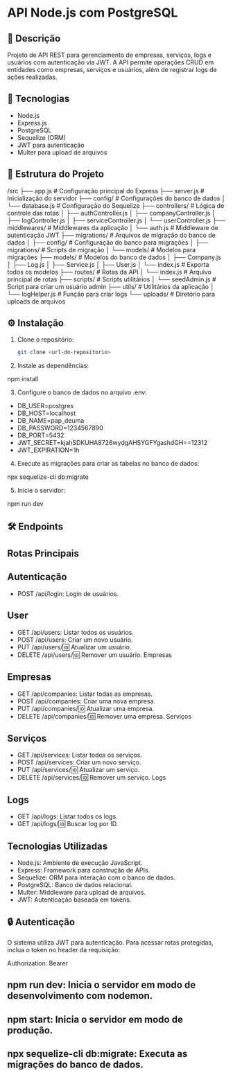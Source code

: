 # API Node.js com PostgreSQL

## 📌 Descrição
Projeto de API REST para gerenciamento de empresas, serviços, logs e usuários com autenticação via JWT. A API permite operações CRUD em entidades como empresas, serviços e usuários, além de registrar logs de ações realizadas.

## 🚀 Tecnologias
- Node.js
- Express.js
- PostgreSQL
- Sequelize (ORM)
- JWT para autenticação
- Multer para upload de arquivos

## 📂 Estrutura do Projeto
/src ├── app.js # Configuração principal do Express ├── server.js # Inicialização do servidor ├── config/ # Configurações do banco de dados │ └── database.js # Configuração do Sequelize ├── controllers/ # Lógica de controle das rotas │ ├── authController.js │ ├── companyController.js │ ├── logController.js │ ├── serviceController.js │ └── userController.js ├── middlewares/ # Middlewares da aplicação │ └── auth.js # Middleware de autenticação JWT ├── migrations/ # Arquivos de migração do banco de dados │ ├── config/ # Configuração do banco para migrações │ ├── migrations/ # Scripts de migração │ └── models/ # Modelos para migrações ├── models/ # Modelos do banco de dados │ ├── Company.js │ ├── Log.js │ ├── Service.js │ ├── User.js │ └── index.js # Exporta todos os modelos ├── routes/ # Rotas da API │ └── index.js # Arquivo principal de rotas ├── scripts/ # Scripts utilitários │ └── seedAdmin.js # Script para criar um usuário admin ├── utils/ # Utilitários da aplicação │ └── logHelper.js # Função para criar logs └── uploads/ # Diretório para uploads de arquivos

## ⚙️ Instalação
1. Clone o repositório:
   ```bash
   git clone <url-do-repositorio>

2. Instale as dependências:

npm install

3. Configure o banco de dados no arquivo .env:

- DB_USER=postgres
- DB_HOST=localhost
- DB_NAME=pap_deuma
- DB_PASSWORD=1234567890
- DB_PORT=5432
- JWT_SECRET=kjahSDKUHA8726wydgAHSYGFYgashdGH==12312
- JWT_EXPIRATION=1h

4. Execute as migrações para criar as tabelas no banco de dados:

npx sequelize-cli db:migrate

5. Inicie o servidor:

npm run dev

## 🛠️ Endpoints

## Rotas Principais

## Autenticação

- POST /api/login: Login de usuários.

## User
- GET /api/users: Listar todos os usuários.
- POST /api/users: Criar um novo usuário.
- PUT /api/users/:id: Atualizar um usuário.
- DELETE /api/users/:id: Remover um usuário.
Empresas

## Empresas
- GET /api/companies: Listar todas as empresas.
- POST /api/companies: Criar uma nova empresa.
- PUT /api/companies/:id: Atualizar uma empresa.
- DELETE /api/companies/:id: Remover uma empresa.
Serviços

## Serviços
- GET /api/services: Listar todos os serviços.
- POST /api/services: Criar um novo serviço.
- PUT /api/services/:id: Atualizar um serviço.
- DELETE /api/services/:id: Remover um serviço.
Logs

## Logs
- GET /api/logs: Listar todos os logs.
- GET /api/logs/:id: Buscar log por ID.

## Tecnologias Utilizadas
- Node.js: Ambiente de execução JavaScript.
- Express: Framework para construção de APIs.
- Sequelize: ORM para interação com o banco de dados.
- PostgreSQL: Banco de dados relacional.
- Multer: Middleware para upload de arquivos.
- JWT: Autenticação baseada em tokens.

## 🔒 Autenticação
O sistema utiliza JWT para autenticação. Para acessar rotas protegidas, inclua o token no header da requisição:

Authorization: Bearer <seu-token-jwt/>


## npm run dev: Inicia o servidor em modo de desenvolvimento com nodemon.
## npm start: Inicia o servidor em modo de produção.
## npx sequelize-cli db:migrate: Executa as migrações do banco de dados.




